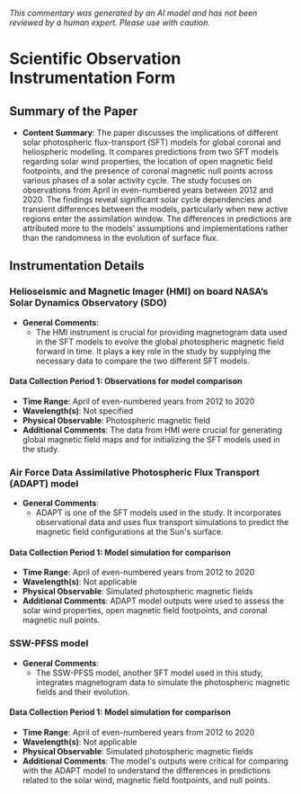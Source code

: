 _This commentary was generated by an AI model and has not been reviewed by a human expert. Please use with caution._

# Scientific Observation Instrumentation Form

## Summary of the Paper
- **Content Summary**: The paper discusses the implications of different solar photospheric flux-transport (SFT) models for global coronal and heliospheric modeling. It compares predictions from two SFT models regarding solar wind properties, the location of open magnetic field footpoints, and the presence of coronal magnetic null points across various phases of a solar activity cycle. The study focuses on observations from April in even-numbered years between 2012 and 2020. The findings reveal significant solar cycle dependencies and transient differences between the models, particularly when new active regions enter the assimilation window. The differences in predictions are attributed more to the models' assumptions and implementations rather than the randomness in the evolution of surface flux.

## Instrumentation Details

### Helioseismic and Magnetic Imager (HMI) on board NASA’s Solar Dynamics Observatory (SDO)
- **General Comments**:
   - The HMI instrument is crucial for providing magnetogram data used in the SFT models to evolve the global photospheric magnetic field forward in time. It plays a key role in the study by supplying the necessary data to compare the two different SFT models.

#### Data Collection Period 1: Observations for model comparison
- **Time Range**: April of even-numbered years from 2012 to 2020
- **Wavelength(s)**: Not specified
- **Physical Observable**: Photospheric magnetic field
- **Additional Comments**: The data from HMI were crucial for generating global magnetic field maps and for initializing the SFT models used in the study.

### Air Force Data Assimilative Photospheric Flux Transport (ADAPT) model
- **General Comments**:
   - ADAPT is one of the SFT models used in the study. It incorporates observational data and uses flux transport simulations to predict the magnetic field configurations at the Sun's surface.

#### Data Collection Period 1: Model simulation for comparison
- **Time Range**: April of even-numbered years from 2012 to 2020
- **Wavelength(s)**: Not applicable
- **Physical Observable**: Simulated photospheric magnetic fields
- **Additional Comments**: ADAPT model outputs were used to assess the solar wind properties, open magnetic field footpoints, and coronal magnetic null points.

### SSW-PFSS model
- **General Comments**:
   - The SSW-PFSS model, another SFT model used in this study, integrates magnetogram data to simulate the photospheric magnetic fields and their evolution.

#### Data Collection Period 1: Model simulation for comparison
- **Time Range**: April of even-numbered years from 2012 to 2020
- **Wavelength(s)**: Not applicable
- **Physical Observable**: Simulated photospheric magnetic fields
- **Additional Comments**: The model's outputs were critical for comparing with the ADAPT model to understand the differences in predictions related to the solar wind, magnetic field footpoints, and null points.
